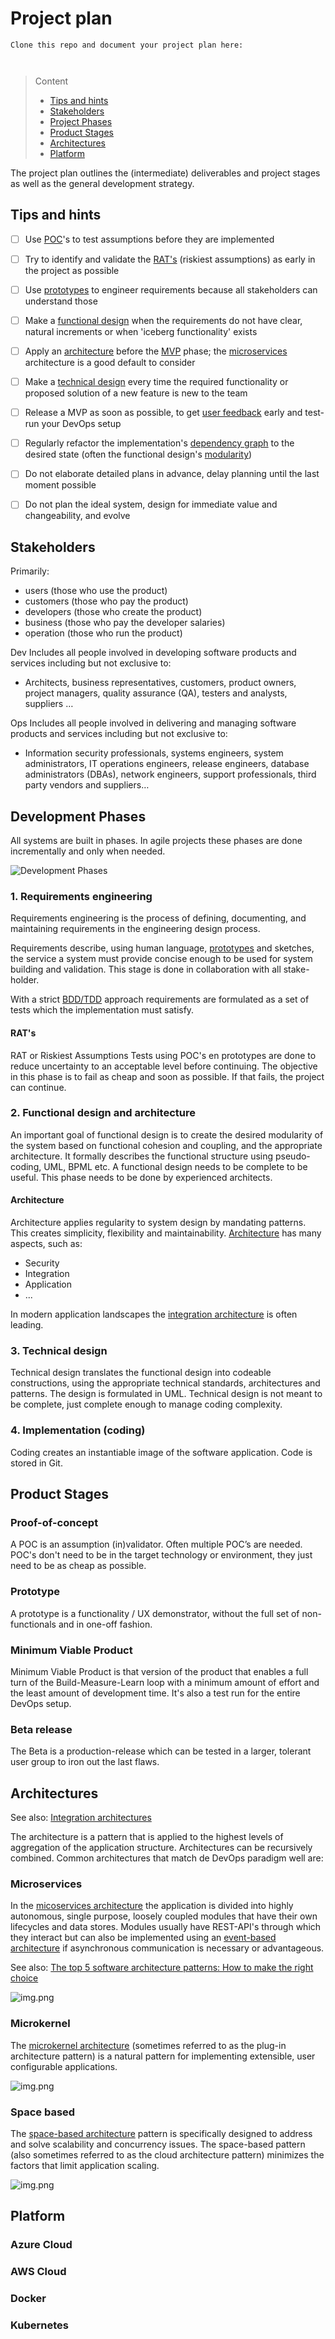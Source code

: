 # Project plan

```
Clone this repo and document your project plan here:



```
> Content
> - [Tips and hints](#tips-and-hints)
> - [Stakeholders](#stakeholders)
> - [Project Phases](#product-stages)
> - [Product Stages](#product-stages)
> - [Architectures](#architectures)
> - [Platform](#platform)

The project plan outlines the (intermediate) deliverables and project stages as well as the general development strategy.

## Tips and hints  

- [ ] Use [POC](#proof-of-concept)'s to test assumptions before they are implemented


- [ ] Try to identify and validate the [RAT's](#rats) (riskiest assumptions) as early in the project as possible


- [ ] Use [prototypes](#prototype) to engineer requirements because all stakeholders can understand those


- [ ] Make a [functional design](#2-functional-design-and-architecture) when the requirements do not have clear, natural increments or when 'iceberg functionality' exists


- [ ] Apply an [architecture](#architectures) before the [MVP](#minimum-viable-product) phase; the [microservices](#microservices) architecture is a good default to consider


- [ ] Make a [technical design](#3-technical-design) every time the required functionality or proposed solution of a new feature is new to the team


- [ ] Release a MVP as soon as possible, to get [user feedback](optimization-method.md) early and test-run your DevOps setup


- [ ] Regularly refactor the implementation's [dependency graph](../README.md#modularity) to the desired state (often the functional design's [modularity](../README.md#modularity))


- [ ] Do not elaborate detailed plans in advance, delay planning until the last moment possible 


- [ ] Do not plan the ideal system, design for immediate value and changeability, and evolve 


## Stakeholders

Primarily: 
- users (those who use the product)
- customers (those who pay the product)
- developers (those who create the product)
- business (those who pay the developer salaries) 
- operation (those who run the product)

Dev Includes all people involved in developing software products and services including but not exclusive to:
- Architects, business representatives, customers, product owners, project managers, quality assurance (QA), testers and analysts, suppliers …

Ops Includes all people involved in delivering and managing software products and services including but not exclusive to:
- Information security professionals, systems engineers, system administrators, IT operations engineers, release engineers, database administrators (DBAs), network engineers, support professionals, third party vendors and suppliers…

## Development Phases

All systems are built in phases. In agile projects these phases are done incrementally and only when needed.

![Development Phases](devops-development-phases.png)

### 1. Requirements engineering

Requirements engineering is the process of defining, documenting, and maintaining requirements in the engineering design process.

Requirements describe, using human language, [prototypes](#prototype) and sketches, the service a system must provide
concise enough to be used for system building and validation.
This stage is done in collaboration with all stake-holder.

With a strict [BDD/TDD](developer-testing-strategy.md) approach requirements are formulated as a set of tests which the implementation must satisfy. 

#### RAT's

RAT or Riskiest Assumptions Tests using POC's en prototypes are done to reduce uncertainty to an acceptable level before continuing.
The objective in this phase is to fail as cheap and soon as possible. If that fails, the project can continue.

### 2. Functional design and architecture

An important goal of functional design is to create the desired modularity of the system based on functional cohesion and coupling, and the appropriate architecture. 
It formally describes the functional structure using pseudo-coding, UML, BPML etc.
A functional design needs to be complete to be useful. This phase needs to be done by experienced architects.

#### Architecture

Architecture applies regularity to system design by mandating patterns. This creates simplicity, flexibility and maintainability. 
[Architecture](#architectures) has many aspects, such as:
- Security
- Integration
- Application
- ...

In modern application landscapes the [integration architecture](integration-standard.md) is often leading.

### 3. Technical design

Technical design translates the functional design into codeable constructions, using the appropriate technical
standards, architectures and patterns.
The design is formulated in UML.
Technical design is not meant to be complete, just complete enough to manage coding complexity.

### 4. Implementation (coding)

Coding creates an instantiable image of the software application. Code is stored in Git.

## Product Stages

### Proof-of-concept

A POC is an assumption (in)validator. Often multiple POC’s are needed. 
POC's don't need to be in the target technology or environment, they just need to be as cheap as possible.

### Prototype

A prototype is a functionality / UX demonstrator, without the full set of non-functionals and in one-off fashion.

### Minimum Viable Product

Minimum Viable Product is that version of the product that enables a full turn of the Build-Measure-Learn loop
with a minimum amount of effort and the least amount of development time.
It's also a test run for the entire DevOps setup.

### Beta release

The Beta is a production-release which can be tested in a larger, tolerant user group to iron out the last flaws.

## Architectures

See also: [Integration architectures](integration-standard.md#integration-architecture)

The architecture is a pattern that is applied to the highest levels of aggregation of the application structure.
Architectures can be recursively combined. Common architectures that match de DevOps paradigm well are: 

### Microservices

In the [micoservices architecture](https://www.oreilly.com/library/view/software-architecture-patterns/9781491971437/ch04.html) the application is divided into highly autonomous, single purpose, loosely coupled modules that have their own lifecycles and data stores.
Modules usually have REST-API's through which they interact but can also be implemented using an [event-based architecture](integration-standard.md#types-of-integration) if asynchronous communication is necessary or advantageous. 

See also: [The top 5 software architecture patterns: How to make the right choice](https://techbeacon.com/app-dev-testing/top-5-software-architecture-patterns-how-make-right-choice)

![img.png](microservices-architecture.png)

### Microkernel

The [microkernel architecture](https://www.oreilly.com/library/view/software-architecture-patterns/9781491971437/ch03.html) (sometimes referred to as the plug-in architecture pattern) is a natural pattern for implementing extensible, user configurable applications.

![img.png](microkernal-architecture.png)

### Space based

The [space-based architecture](https://www.oreilly.com/library/view/software-architecture-patterns/9781491971437/ch05.html) pattern is specifically designed to address and solve scalability and concurrency issues. The space-based pattern (also sometimes referred to as the cloud architecture pattern) minimizes the factors that limit application scaling.

![img.png](spacebased-architecture.png)

## Platform 

### Azure Cloud

### AWS Cloud

### Docker

### Kubernetes


